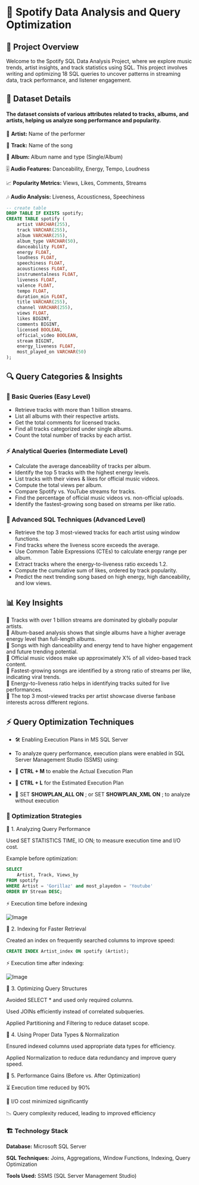 # 🎵 Spotify Data Analysis and Query Optimization



## 📌 Project Overview

Welcome to the Spotify SQL Data Analysis Project, where we explore music trends, artist insights, and track statistics using SQL. This project involves writing and optimizing 18 SQL queries to uncover patterns in streaming data, track performance, and listener engagement.

## 📂 Dataset Details

#### The dataset consists of various attributes related to tracks, albums, and artists, helping us analyze song performance and popularity.

🎤 **Artist:** Name of the performer

🎵 **Track:** Name of the song

💽 **Album:** Album name and type (Single/Album)

🎚️ **Audio Features:** Danceability, Energy, Tempo, Loudness

📈 **Popularity Metrics:** Views, Likes, Comments, Streams

🎶 **Audio Analysis:** Liveness, Acousticness, Speechiness

```sql
-- create table
DROP TABLE IF EXISTS spotify;
CREATE TABLE spotify (
    artist VARCHAR(255),
    track VARCHAR(255),
    album VARCHAR(255),
    album_type VARCHAR(50),
    danceability FLOAT,
    energy FLOAT,
    loudness FLOAT,
    speechiness FLOAT,
    acousticness FLOAT,
    instrumentalness FLOAT,
    liveness FLOAT,
    valence FLOAT,
    tempo FLOAT,
    duration_min FLOAT,
    title VARCHAR(255),
    channel VARCHAR(255),
    views FLOAT,
    likes BIGINT,
    comments BIGINT,
    licensed BOOLEAN,
    official_video BOOLEAN,
    stream BIGINT,
    energy_liveness FLOAT,
    most_played_on VARCHAR(50)
);
```

## 🔍 Query Categories & Insights

### 🎯 Basic Queries (Easy Level)

*  Retrieve tracks with more than 1 billion streams.
* List all albums with their respective artists.
*  Get the total comments for licensed tracks.
*  Find all tracks categorized under single albums.
*  Count the total number of tracks by each artist.

### ⚡ Analytical Queries (Intermediate Level)

* Calculate the average danceability of tracks per album.
* Identify the top 5 tracks with the highest energy levels.
* List tracks with their views & likes for official music videos.
* Compute the total views per album.  
* Compare Spotify vs. YouTube streams for tracks.
* Find the percentage of official music videos vs. non-official uploads.
* Identify the fastest-growing song based on streams per like ratio.

### 🚀 Advanced SQL Techniques (Advanced Level)

* Retrieve the top 3 most-viewed tracks for each artist using window functions.
* Find tracks where the liveness score exceeds the average.
* Use Common Table Expressions (CTEs) to calculate energy range per album.  
* Extract tracks where the energy-to-liveness ratio exceeds 1.2.
* Compute the cumulative sum of likes, ordered by track popularity.
* Predict the next trending song based on high energy, high danceability, and low views.

## 📊 Key Insights

🔹 Tracks with over 1 billion streams are dominated by globally popular artists.  
🔹 Album-based analysis shows that single albums have a higher average energy level than full-length albums.  
🔹 Songs with high danceability and energy tend to have higher engagement and future trending potential.  
🔹 Official music videos make up approximately X% of all video-based track content.  
🔹 Fastest-growing songs are identified by a strong ratio of streams per like, indicating viral trends.  
🔹 Energy-to-liveness ratio helps in identifying tracks suited for live performances.  
🔹 The top 3 most-viewed tracks per artist showcase diverse fanbase interests across different regions.

## ⚡ Query Optimization Techniques

- 🛠 Enabling Execution Plans in MS SQL Server

- To analyze query performance, execution plans were enabled in SQL Server Management Studio (SSMS) using:

- 🎯 **CTRL + M** to enable the Actual Execution Plan

- 🎯 **CTRL + L** for the Estimated Execution Plan

- 🎯 SET **SHOWPLAN_ALL ON** ; or SET **SHOWPLAN_XML ON** ; to analyze without execution

### 🚀 Optimization Strategies

🔹 1. Analyzing Query Performance

Used SET STATISTICS TIME, IO ON; to measure execution time and I/O cost.

Example before optimization:

```sql
SELECT 
	Artist, Track, Views_by
FROM spotify
WHERE Artist = 'Gorillaz' and most_playedon = 'Youtube'
ORDER BY Stream DESC;
```

⚡ Execution time before indexing

![Image](https://github.com/user-attachments/assets/6bf88ef5-924f-43a1-8245-555c470d0f65)


🔹 2. Indexing for Faster Retrieval

Created an index on frequently searched columns to improve speed:
```sql
CREATE INDEX Artist_index ON spotify (Artist);
```
⚡ Execution time after indexing: 

![Image](https://github.com/user-attachments/assets/24c0427d-2291-461a-8935-b58455d0b782)


🔹 3. Optimizing Query Structures

Avoided SELECT * and used only required columns.

Used JOINs efficiently instead of correlated subqueries.

Applied Partitioning and Filtering to reduce dataset scope.

🔹 4. Using Proper Data Types & Normalization

Ensured indexed columns used appropriate data types for efficiency.

Applied Normalization to reduce data redundancy and improve query speed.

🔹 5. Performance Gains (Before vs. After Optimization)

⏳ Execution time reduced by 90%

💾 I/O cost minimized significantly

📉 Query complexity reduced, leading to improved efficiency

### 🏗️ Technology Stack

**Database:** Microsoft SQL Server

**SQL Techniques:** Joins, Aggregations, Window Functions, Indexing, Query Optimization

**Tools Used:** SSMS (SQL Server Management Studio)











